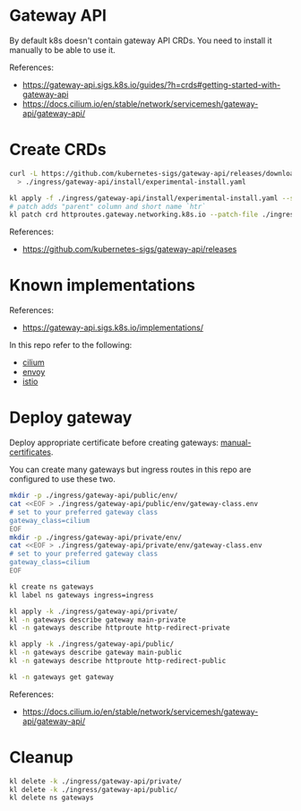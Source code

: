 
# Gateway API

By default k8s doesn't contain gateway API CRDs.
You need to install it manually to be able to use it.

References:
- https://gateway-api.sigs.k8s.io/guides/?h=crds#getting-started-with-gateway-api
- https://docs.cilium.io/en/stable/network/servicemesh/gateway-api/gateway-api/

# Create CRDs

```bash
curl -L https://github.com/kubernetes-sigs/gateway-api/releases/download/v1.2.0/experimental-install.yaml \
  > ./ingress/gateway-api/install/experimental-install.yaml

kl apply -f ./ingress/gateway-api/install/experimental-install.yaml --server-side --force-conflicts
# patch adds "parent" column and short name `htr`
kl patch crd httproutes.gateway.networking.k8s.io --patch-file ./ingress/gateway-api/install/httproutes-print-patch.json --type json
```

References:
- https://github.com/kubernetes-sigs/gateway-api/releases

# Known implementations

References:
- https://gateway-api.sigs.k8s.io/implementations/

In this repo refer to the following:
- [cilium](../../network/cilium/readme.md)
- [envoy](../envoy/readme.md)
- [istio](../istio/readme.md)

# Deploy gateway

Deploy appropriate certificate before creating gateways: [manual-certificates](../manual-certificates/readme.md).

You can create many gateways but ingress routes in this repo are configured to use these two.

```bash
mkdir -p ./ingress/gateway-api/public/env/
cat <<EOF > ./ingress/gateway-api/public/env/gateway-class.env
# set to your preferred gateway class
gateway_class=cilium
EOF
mkdir -p ./ingress/gateway-api/private/env/
cat <<EOF > ./ingress/gateway-api/private/env/gateway-class.env
# set to your preferred gateway class
gateway_class=cilium
EOF

kl create ns gateways
kl label ns gateways ingress=ingress

kl apply -k ./ingress/gateway-api/private/
kl -n gateways describe gateway main-private
kl -n gateways describe httproute http-redirect-private

kl apply -k ./ingress/gateway-api/public/
kl -n gateways describe gateway main-public
kl -n gateways describe httproute http-redirect-public

kl -n gateways get gateway
```

References:
- https://docs.cilium.io/en/stable/network/servicemesh/gateway-api/gateway-api/

# Cleanup

```bash
kl delete -k ./ingress/gateway-api/private/
kl delete -k ./ingress/gateway-api/public/
kl delete ns gateways
```
